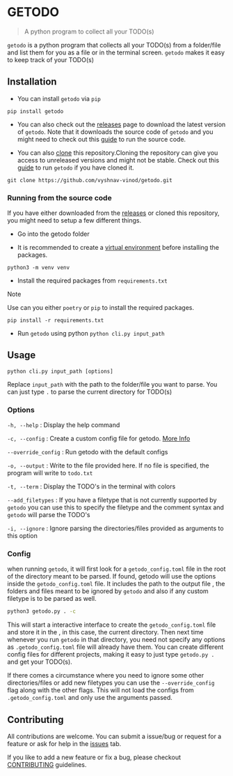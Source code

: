 # GETODO
> A python program to collect all your TODO(s)

`getodo` is a python program that collects all your TODO(s) from a folder/file and list them for you as a file or in the terminal screen. `getodo` makes it easy to keep track of your TODO(s)

## Installation

 - You can install `getodo` via `pip`

```
pip install getodo
```

- You can also check out the [releases](https://github.com/vyshnav-vinod/getodo/releases) page to download the latest version of `getodo`. Note that it downloads the source code of `getodo` and you might need to check out this [guide](https://github.com/vyshnav-vinod/getodo/blob/main/README.md#running-from-the-source-code) to run the source code.

- You can also [clone](https://docs.github.com/en/repositories/creating-and-managing-repositories/cloning-a-repository) this repository.Cloning the repository can give you access to unreleased versions and might not be stable. Check out this [guide](https://github.com/vyshnav-vinod/getodo/blob/main/README.md#running-from-the-source-code) to run `getodo` if you have cloned it.

```
git clone https://github.com/vyshnav-vinod/getodo.git
```

### Running from the source code

If you have either downloaded from the [releases](https://github.com/vyshnav-vinod/getodo/releases) or cloned this repository, you might need to setup a few different things.

- Go into the getodo folder

- It is recommended to create a [virtual environment](https://docs.python.org/3/tutorial/venv.html) before installing the packages.
```
python3 -m venv venv
```

- Install the required packages from `requirements.txt`
>[!NOTE]
>Use can you either `poetry` or `pip` to install the required packages.

``` 
pip install -r requirements.txt
```

- Run `getodo` using python
``` python cli.py input_path ```

## Usage

```
python cli.py input_path [options]
```

Replace `input_path` with the path to the folder/file you want to parse. You can just type `.` to parse the current directory for TODO(s)

### Options

`-h, --help` : Display the help command

`-c, --config` : Create a custom config file for getodo. [More Info](https://github.com/vyshnav-vinod/getodo/blob/main/README.md#config)

`--override_config` : Run getodo with the default configs 

`-o, --output` : Write to the file provided here. If no file is specified, the program will write to `todo.txt`

`-t, --term` : Display the TODO's in the terminal with colors

`--add_filetypes` : If you have a filetype that is not currently supported by `getodo` you can use this to specify the filetype and the comment syntax and `getodo` will parse the TODO's

`-i, --ignore` : Ignore parsing the directories/files provided as arguments to this option


### Config

when running `getodo`, it will first look for a `getodo_config.toml` file in the root of the directory meant to be parsed. If found, getodo will use the options inside the `getodo_config.toml` file. It includes the path to the output file , the folders and files meant to be ignored by `getodo` and also if any custom filetype is to be parsed as well.

```bash
python3 getodo.py . -c
```
This will start a interactive interface to create the `getodo_config.toml` file and store it in the , in this case, the current directory. Then next time whenever you run `getodo` in that directory, you need not specify any options as `.getodo_config.toml` file will already have them. You can create different config files for different projects, making it easy to just type `getodo.py .` and get your TODO(s).

If there comes a circumstance where you need to ignore some other directories/files or add new filetypes you can use the `--override_config` flag along with the other flags. This will not load the configs from `.getodo_config.toml` and only use the arguments passed. 


## Contributing

All contributions are welcome. You can submit a issue/bug or request for a feature or ask for help in the [issues](https://github.com/vyshnav-vinod/getodo/issues) tab.

If you like to add a new feature or fix a bug, please checkout [CONTRIBUTING]() guidelines.
